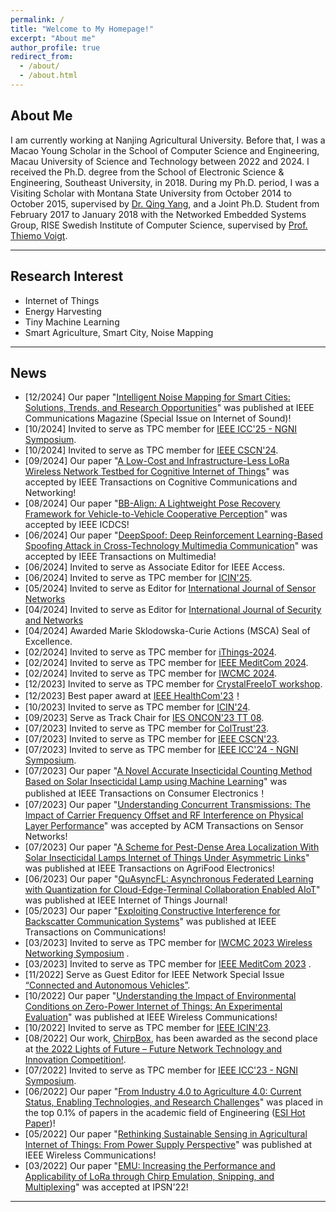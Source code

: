 ```yaml
---
permalink: /
title: "Welcome to My Homepage!"
excerpt: "About me"
author_profile: true
redirect_from: 
  - /about/
  - /about.html
---
```



About Me
------
I am currently working at Nanjing Agricultural University. Before that, I was a Macao Young Scholar in the School of Computer Science and Engineering, Macau University of Science and Technology between 2022 and 2024. I received the Ph.D. degree from the School of Electronic Science & Engineering, Southeast University, in 2018. During my Ph.D. period, I was a Visiting Scholar with Montana State University from October 2014 to October 2015, supervised by [Dr. Qing Yang](http://www.cse.unt.edu/~qingyang/), and a Joint Ph.D. Student from February 2017 to January 2018 with the Networked Embedded Systems Group, RISE Swedish Institute of Computer Science, supervised by [Prof. Thiemo Voigt](https://katalog.uu.se/profile/?id=N2-279). 


------

Research Interest
------
* Internet of Things
* Energy Harvesting
* Tiny Machine Learning
* Smart Agriculture, Smart City, Noise Mapping

------

News
------
* [12/2024] Our paper "[Intelligent Noise Mapping for Smart Cities: Solutions, Trends, and Research Opportunities](https://ieeexplore.ieee.org/document/10803925)" was published at IEEE Communications Magazine (Special Issue on Internet of Sound)!
* [10/2024] Invited to serve as TPC member for [IEEE ICC'25 - NGNI Symposium](https://icc2025.ieee-icc.org/).
* [10/2024] Invited to serve as TPC member for [IEEE CSCN'24](https://cscn2024.ieee-cscn.org/).
* [09/2024] Our paper "[A Low-Cost and Infrastructure-Less LoRa Wireless Network Testbed for Cognitive Internet of Things](https://ieeexplore.ieee.org/document/10680422)" was accepted by IEEE Transactions on Cognitive Communications and Networking!
* [08/2024] Our paper "[BB-Align: A Lightweight Pose Recovery Framework for Vehicle-to-Vehicle Cooperative Perception](https://ieeexplore.ieee.org/document/10631046)" was accepted by IEEE ICDCS!
* [06/2024] Our paper "[DeepSpoof: Deep Reinforcement Learning-Based Spoofing Attack in Cross-Technology Multimedia Communication](https://ieeexplore.ieee.org/document/10566040)" was accepted by IEEE Transactions on Multimedia!
* [06/2024] Invited to serve as Associate Editor for IEEE Access.
* [06/2024] Invited to serve as TPC member for [ICIN'25](https://www.icin-conference.org/).
* [05/2024] Invited to serve as Editor for [International Journal of Sensor Networks](https://www.inderscience.com/jhome.php?jcode=ijsnet)
* [04/2024] Invited to serve as Editor for [International Journal of Security and Networks](https://www.inderscience.com/jhome.php?jcode=ijsn)
* [04/2024] Awarded Marie Sklodowska-Curie Actions (MSCA) Seal of Excellence.
* [02/2024] Invited to serve as TPC member for [iThings-2024](https://ieee-cybermatics.org/2024/ithings/).
* [02/2024] Invited to serve as TPC member for [IEEE MeditCom 2024](https://meditcom2024.ieee-meditcom.org/).
* [02/2024] Invited to serve as TPC member for [IWCMC 2024](https://iwcmc.net/2024/index.php).
* [12/2023] Invited to serve as TPC member for [CrystalFreeIoT workshop](https://crystalfreeiot.hkust-gz.edu.cn/).
* [12/2023] Best paper award at [IEEE HealthCom'23](https://chrisye-liu.github.io/files/certificate/2023healthcom.pdf)！ 
* [10/2023] Invited to serve as TPC member for [ICIN'24](https://www.icin-conference.org/).
* [09/2023] Serve as Track Chair for [IES ONCON'23 TT 08](https://iesoncon2023.com/technical-tracks/).
* [07/2023] Invited to serve as TPC member for [ColTrust'23](http://ubisecurity.org/ColTrust/2023/).
* [07/2023] Invited to serve as TPC member for [IEEE CSCN'23](https://cscn2023.ieee-cscn.org/).
* [07/2023] Invited to serve as TPC member for [IEEE ICC'24 - NGNI Symposium](https://icc2024.ieee-icc.org/).
* [07/2023] Our paper "[A Novel Accurate Insecticidal Counting Method Based on Solar Insecticidal Lamp using Machine Learning](https://ieeexplore.ieee.org/document/10190097)" was published at  IEEE Transactions on Consumer Electronics！ 
* [07/2023] Our paper "[Understanding Concurrent Transmissions: The Impact of Carrier Frequency Offset and RF Interference on Physical Layer Performance](https://arxiv.org/abs/2304.00371)" was accepted by ACM Transactions on Sensor Networks!
* [07/2023] Our paper "[A Scheme for Pest-Dense Area Localization With Solar Insecticidal Lamps Internet of Things Under Asymmetric Links](https://ieeexplore.ieee.org/document/10175161)" was published at IEEE Transactions on AgriFood Electronics!
* [06/2023] Our paper "[QuAsyncFL: Asynchronous Federated Learning with Quantization for Cloud-Edge-Terminal Collaboration Enabled AIoT](https://ieeexplore.ieee.org/document/10168200)" was published at IEEE Internet of Things Journal!
* [05/2023] Our paper "[Exploiting Constructive Interference for Backscatter Communication Systems](https://chrisye-liu.github.io/files/gu23CI.pdf)" was published at IEEE Transactions on Communications!
* [03/2023] Invited to serve as TPC member for [IWCMC 2023 Wireless Networking Symposium](https://iwcmc.org/2023/) .
* [03/2023] Invited to serve as TPC member for [IEEE MeditCom 2023](https://meditcom2023.ieee-meditcom.org/) .
* [11/2022] Serve as Guest Editor for IEEE Network Special Issue [“Connected and Autonomous Vehicles”](https://www.comsoc.org/publications/magazines/ieee-network/cfp/connected-and-autonomous-vehicles).
* [10/2022] Our paper "[Understanding the Impact of Environmental Conditions on Zero-Power Internet of Things: An Experimental Evaluation](https://ieeexplore.ieee.org/document/9928079)" was published at IEEE Wireless Communications!
* [10/2022] Invited to serve as TPC member for [IEEE ICIN'23](https://www.icin-conference.org/).
* [08/2022] Our work, [ChirpBox](https://chirpbox.github.io/), has been awarded as the second place at [the 2022 Lights of Future – Future Network Technology and Innovation Competition!](https://chrisye-liu.github.io/files/certificate/2022lightaward.jpg).
* [07/2022] Invited to serve as TPC member for [IEEE ICC'23 - NGNI Symposium](https://icc2023.ieee-icc.org/).
* [06/2022] Our paper "[From Industry 4.0 to Agriculture 4.0: Current Status, Enabling Technologies, and Research Challenges](https://chrisye-liu.github.io/files/ye20agriculture4.pdf)" was placed in the top 0.1% of papers in the academic field of Engineering ([ESI Hot Paper](https://chrisye-liu.github.io/files/agri4hotpaper.pdf))!
* [05/2022] Our paper "[Rethinking Sustainable Sensing in Agricultural Internet of Things: From Power Supply Perspective](https://chrisye-liu.github.io/files/ye22poweredge.pdf)" was published at IEEE Wireless Communications!
* [03/2022] Our paper "[EMU: Increasing the Performance and Applicability of LoRa
through Chirp Emulation, Snipping, and Multiplexing](https://chrisye-liu.github.io/files/yang22emu.pdf)" was accepted at IPSN'22!

------
<body>
<script type='text/javascript' id='clustrmaps' src='//cdn.clustrmaps.com/map_v2.js?cl=ffffff&w=a&t=tt&d=mBijBJ5D94MAVLqFRufg40ogHIrBiF1-SbfwZoVNwnY'></script>
<body>